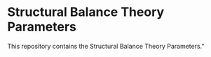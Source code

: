 # Structural Balance Theory Parameters 

This repository contains the Structural Balance Theory Parameters."
